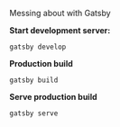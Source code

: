 Messing about with Gatsby

__Start development server:__

`gatsby develop`

__Production build__

`gatsby build`

__Serve production build__

`gatsby serve`
